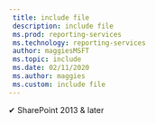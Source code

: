 ```yaml
---
 title: include file
 description: include file
 ms.prod: reporting-services
 ms.technology: reporting-services
 author: maggiesMSFT
 ms.topic: include
 ms.date: 02/11/2020
 ms.author: maggies
 ms.custom: include file
---
```



✔ SharePoint 2013 & later
